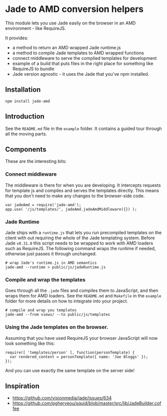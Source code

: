 # Jade to AMD conversion helpers

This module lets you use Jade easily on the browser in an AMD environment - like RequireJS.

It provides:

  * a method to return an AMD wrapped Jade runtime.js
  * a method to compile Jade templates to AMD wrapped functions
  * connect middleware to serve the complied templates for development
  * example of a build that puts files in the right place for something like RequireJS to bundle
  * Jade version agnostic - it uses the Jade that you've npm installed.


## Installation

    npm install jade-amd


## Introduction

See the `README.md` file in the `example` folder. It contains a guided tour through all the moving parts.


## Components

These are the interesting bits:


### Connect middleware

The middleware is there for when you are developing. It intercepts requests for template js and compiles and serves the templates directly. This means that you don't need to make any changes to the browser-side code.

    var jadeAmd = require('jade-amd');
    app.use( '/js/templates/', jadeAmd.jadeAmdMiddleware({}) );


### Jade Runtime

Jade ships with a `runtime.js` that lets you run precompiled templates on the client with out requiring the whole of the Jade templating system. Before Jade `v0.31.0` this script needs to be wrapped to work with AMD loaders such as RequireJS. The following command wraps the runtime if needed, otherwise just passes it through unchanged.

    # wrap Jade's runtime.js in AMD semantics
    jade-amd --runtime > public/js/jadeRuntime.js


### Compile and wrap the templates

Goes through all the `.jade` files and compiles them to JavaScript, and then wraps them for AMD loaders. See the `README.md` and `Makefile` in the `example` folder for more details on how to integrate into your project.

    # compile and wrap you templates
    jade-amd --from views/ --to public/js/templates


### Using the Jade templates on the browser.

Assuming that you have used RequireJS your browser JavaScript will now look something like this:

    require([ 'templates/person' ], function(personTemplate) {
      var rendered_content = personTemplate({ name: 'Joe Bloggs' });
    });

And you can use exactly the same template on the server side!


## Inspiration

 * https://github.com/visionmedia/jade/issues/634
 * https://github.com/pgherveou/squid/blob/master/src/lib/JadeBuilder.coffee

